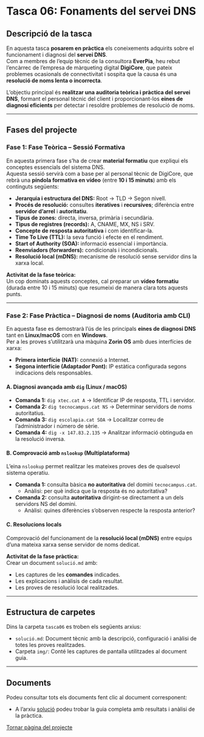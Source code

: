# Tasca 06: Fonaments del servei DNS

## Descripció de la tasca

En aquesta tasca **posarem en pràctica** els coneixements adquirits sobre el funcionament i diagnosi del **servei DNS**.  
Com a membres de l’equip tècnic de la consultora **EverPia**, heu rebut l’encàrrec de l’empresa de màrqueting digital **DigiCore**, que pateix problemes ocasionals de connectivitat i sospita que la causa és una **resolució de noms lenta o incorrecta**.

L’objectiu principal és **realitzar una auditoria teòrica i pràctica del servei DNS**, formant el personal tècnic del client i proporcionant-los **eines de diagnosi eficients** per detectar i resoldre problemes de resolució de noms.

---

## Fases del projecte

### Fase 1: Fase Teòrica – Sessió Formativa

En aquesta primera fase s’ha de crear **material formatiu** que expliqui els conceptes essencials del sistema DNS.  
Aquesta sessió servirà com a base per al personal tècnic de DigiCore, que rebrà una **píndola formativa en vídeo** (entre **10 i 15 minuts**) amb els continguts següents:

- **Jerarquia i estructura del DNS:** Root → TLD → Segon nivell.  
- **Procés de resolució:** consultes **iteratives** i **recursives**; diferència entre **servidor d’arrel** i **autoritatiu**.  
- **Tipus de zones:** directa, inversa, primària i secundària.  
- **Tipus de registres (records):** A, CNAME, MX, NS i SRV.  
- **Concepte de resposta autoritativa** i com identificar-la.  
- **Time To Live (TTL):** la seva funció i efecte en el rendiment.  
- **Start of Authority (SOA):** informació essencial i importància.  
- **Reenviadors (forwarders):** condicionals i incondicionals.  
- **Resolució local (mDNS):** mecanisme de resolució sense servidor dins la xarxa local.

**Activitat de la fase teòrica:**  
Un cop dominats aquests conceptes, cal preparar un **vídeo formatiu** (durada entre 10 i 15 minuts) que resumeixi de manera clara tots aquests punts.

---

### Fase 2: Fase Pràctica – Diagnosi de noms (Auditoria amb CLI)

En aquesta fase es demostrarà l’ús de les principals **eines de diagnosi DNS** tant en **Linux/macOS** com en **Windows**.  
Per a les proves s’utilitzarà una màquina **Zorin OS** amb dues interfícies de xarxa:

- **Primera interfície (NAT):** connexió a Internet.  
- **Segona interfície (Adaptador Pont):** IP estàtica configurada segons indicacions dels responsables.

#### A. Diagnosi avançada amb `dig` (Linux / macOS)

- **Comanda 1:** `dig xtec.cat A` → Identificar IP de resposta, TTL i servidor.  
- **Comanda 2:** `dig tecnocampus.cat NS` → Determinar servidors de noms autoritatius.  
- **Comanda 3:** `dig escolapia.cat SOA` → Localitzar correu de l’administrador i número de sèrie.  
- **Comanda 4:** `dig -x 147.83.2.135` → Analitzar informació obtinguda en la resolució inversa.

#### B. Comprovació amb `nslookup` (Multiplataforma)

L’eina `nslookup` permet realitzar les mateixes proves des de qualsevol sistema operatiu.

- **Comanda 1:** consulta bàsica **no autoritativa** del domini `tecnocampus.cat`.  
  - Anàlisi: per què indica que la resposta és no autoritativa?  
- **Comanda 2:** consulta **autoritativa** dirigint-se directament a un dels servidors NS del domini.  
  - Anàlisi: quines diferències s’observen respecte la resposta anterior?

#### C. Resolucions locals

Comprovació del funcionament de la **resolució local (mDNS)** entre equips d’una mateixa xarxa sense servidor de noms dedicat.

**Activitat de la fase pràctica:**  
Crear un document `solució.md` amb:
- Les captures de les **comandes** indicades.  
- Les explicacions i anàlisis de cada resultat.  
- Les proves de resolució local realitzades.

---

## Estructura de carpetes

Dins la carpeta `tasca06` es troben els següents arxius:

- `solució.md`: Document tècnic amb la descripció, configuració i anàlisi de totes les proves realitzades.  
- Carpeta `img/`: Conté les captures de pantalla utilitzades al document guia.

---

## Documents

Podeu consultar tots els documents fent clic al document corresponent:  
- A l’arxiu [solució](solució.md) podeu trobar la guia completa amb resultats i anàlisi de la pràctica.

[Tornar pàgina del projecte](../README.md)

